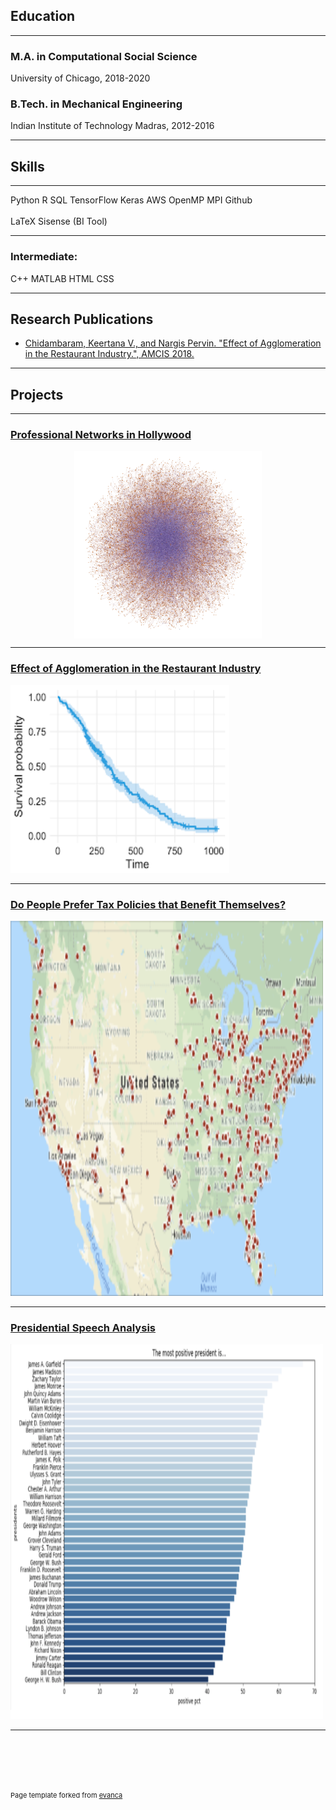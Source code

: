 ## Education

---

### M.A. in Computational Social Science
University of Chicago, 2018-2020

### B.Tech. in Mechanical Engineering
Indian Institute of Technology Madras, 2012-2016

---

## Skills

---
<span class="a">Python</span>
<span class="a">R</span>
<span class="a">SQL</span>
<span class="a">TensorFlow</span>
<span class="a">Keras</span>
<span class="a">AWS</span>
<span class="a">OpenMP</span>
<span class="a">MPI</span>
<span class="a">Github</span>
<br><br>
<span class="a">LaTeX</span>
<span class="a">Sisense (BI Tool)</span>

---

### Intermediate:
<span class="a">C++</span>
<span class="a">MATLAB</span>
<span class="a">HTML</span>
<span class="a">CSS</span>

---

## Research Publications

- [Chidambaram, Keertana V., and Nargis Pervin. "Effect of Agglomeration in the Restaurant Industry.", AMCIS 2018.
](https://github.com/keertanavc/Papers-and-Posters/blob/master/restaurant_agglomeration_working_paper.pdf)

---

## Projects

---

### [Professional Networks in Hollywood](/sample_page)
<img src="images/hollywood_network.png?raw=true" style="width:300px;height:300px;display: block;margin-left: auto;margin-right: auto;"/>
  
---
  
### [Effect of Agglomeration in the Restaurant Industry](/pdf/sample_presentation.pdf)

<img src="images/survival_model.png?raw=true" style="width:350px;height:300px;"/>
  
---

### [Do People Prefer Tax Policies that Benefit Themselves?](http://example.com/)
<img src="images/tax_demographic.png?raw=true" style="width:500px;height:600px;"/>

---
### [Presidential Speech Analysis](http://example.com/)
<img src="images/positive_president.png?raw=true" style="width:500px;height:600px;"/>

---



<br><br>
---
<p style="font-size:11px">Page template forked from <a href="https://github.com/evanca/quick-portfolio">evanca</a></p>
<!-- Remove above link if you don't want to attibute -->
